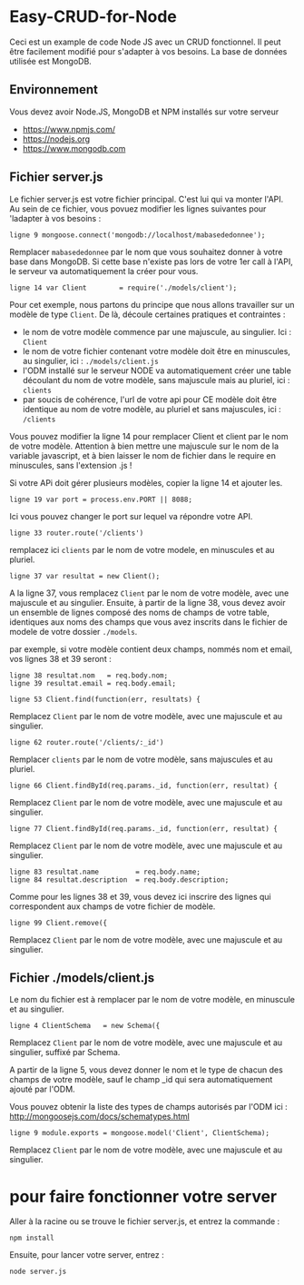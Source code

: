 # Easy-CRUD-for-Node
Ceci est un example de code Node JS avec un CRUD fonctionnel. Il peut être facilement modifié pour s'adapter à vos besoins.
La base de données utilisée est MongoDB.

## Environnement
Vous devez avoir Node.JS, MongoDB et NPM installés sur votre serveur
- https://www.npmjs.com/
- https://nodejs.org
- https://www.mongodb.com

## Fichier server.js
Le fichier server.js est votre fichier principal. C'est lui qui va monter l'API.
Au sein de ce fichier, vous povuez modifier les lignes suivantes pour 'ladapter à vos besoins :
```
ligne 9 mongoose.connect('mongodb://localhost/mabasededonnee');
```
Remplacer `mabasededonnee` par le nom que vous souhaitez donner à votre base dans MongoDB. Si cette base n'existe pas lors de votre 1er call à l'API, le serveur va automatiquement la créer pour vous.
```
ligne 14 var Client        = require('./models/client');
```
Pour cet exemple, nous partons du principe que nous allons travailler sur un modèle de type `Client`. De là, découle certaines pratiques et contraintes :
- le nom de votre modèle commence par une majuscule, au singulier. Ici : `Client`
- le nom de votre fichier contenant votre modèle doit être en minuscules, au singulier, ici : `./models/client.js`
- l'ODM installé sur le serveur NODE va automatiquement créer une table découlant du nom de votre modèle, sans majuscule mais au pluriel, ici : `clients`
- par soucis de cohérence, l'url de votre api pour CE modèle doit être identique au nom de votre modèle, au pluriel et sans majuscules, ici : `/clients`

Vous pouvez modifier la ligne 14 pour remplacer Client et client par le nom de votre modèle. Attention à bien mettre une majuscule sur le nom de la variable javascript, et à bien laisser le nom de fichier dans le require en minuscules, sans l'extension .js !

Si votre APi doit gérer plusieurs modèles, copier la ligne 14 et ajouter les.
```
ligne 19 var port = process.env.PORT || 8088;
```
Ici vous pouvez changer le port sur lequel va répondre votre API.
```
ligne 33 router.route('/clients')
```
remplacez ici `clients` par le nom de votre modele, en minuscules et au pluriel.
```
ligne 37 var resultat = new Client();
```
A la ligne 37, vous remplacez `Client` par le nom de votre modèle, avec une majuscule et au singulier. Ensuite, à partir de la ligne 38, vous devez avoir un ensemble de lignes composé des noms de champs de votre table, identiques aux noms des champs que vous avez inscrits dans le fichier de modele de votre dossier `./models`.

par exemple, si votre modèle contient deux champs, nommés nom et email, vos lignes 38 et 39 seront :
```
ligne 38 resultat.nom   = req.body.nom;
ligne 39 resultat.email = req.body.email;
```
```
ligne 53 Client.find(function(err, resultats) {
```
Remplacez `Client` par le nom de votre modèle, avec une majuscule et au singulier.
```
ligne 62 router.route('/clients/:_id')
```
Remplacer `clients` par le nom de votre modèle, sans majuscules et au pluriel.
```
ligne 66 Client.findById(req.params._id, function(err, resultat) {
```
Remplacez `Client` par le nom de votre modèle, avec une majuscule et au singulier.
```
ligne 77 Client.findById(req.params._id, function(err, resultat) {
```
Remplacez `Client` par le nom de votre modèle, avec une majuscule et au singulier.
```
ligne 83 resultat.name         = req.body.name;
ligne 84 resultat.description  = req.body.description;
```
Comme pour les lignes 38 et 39, vous devez ici inscrire des lignes qui correspondent aux champs de votre fichier de modèle.
```
ligne 99 Client.remove({
```
Remplacez `Client` par le nom de votre modèle, avec une majuscule et au singulier.
## Fichier ./models/client.js
Le nom du fichier est à remplacer par le nom de votre modèle, en minuscule et au singulier.
```
ligne 4 ClientSchema   = new Schema({
```
Remplacez `Client` par le nom de votre modèle, avec une majuscule et au singulier, suffixé par Schema.

A partir de la ligne 5, vous devez donner le nom et le type de chacun des champs de votre modèle, sauf le champ _id qui sera automatiquement ajouté par l'ODM.

Vous pouvez obtenir la liste des types de champs autorisés par l'ODM ici : http://mongoosejs.com/docs/schematypes.html
```
ligne 9 module.exports = mongoose.model('Client', ClientSchema);
```
Remplacez `Client` par le nom de votre modèle, avec une majuscule et au singulier.
# pour faire fonctionner votre server
Aller à la racine ou se trouve le fichier server.js, et entrez la commande :
```
npm install
```
Ensuite, pour lancer votre server, entrez :
```
node server.js
```
